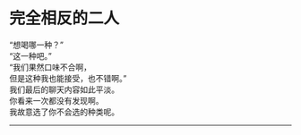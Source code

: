 # 完全相反的二人

“想喝哪一种？”
\
“这一种吧。”
\
“我们果然口味不合啊，
\
但是这种我也能接受，也不错啊。”
\
我们最后的聊天内容如此平淡。
\
你看来一次都没有发现啊。
\
我故意选了你不会选的种类呢。
















---
